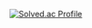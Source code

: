 [![Solved.ac Profile](http://mazassumnida.wtf/api/v2/generate_badge?boj=lee1201zxc)](https://solved.ac/lee1201zxc/)
